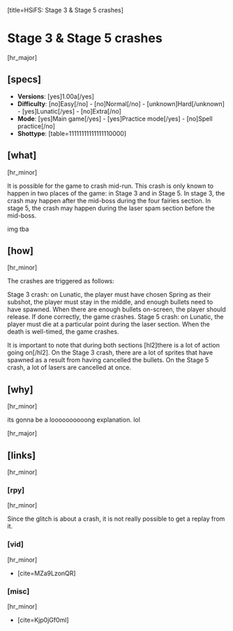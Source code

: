 [title=HSiFS: Stage 3 & Stage 5 crashes]
# Stage 3 & Stage 5 crashes
[hr_major]
## [specs]

* **Versions**: [yes]1.00a[/yes]
* **Difficulty**: [no]Easy[/no] - [no]Normal[/no] - [unknown]Hard[/unknown] - [yes]Lunatic[/yes] - [no]Extra[/no]
* **Mode**: [yes]Main game[/yes] -  [yes]Practice mode[/yes] - [no]Spell practice[/no]
* **Shottype**: [table=11111111111111110000]


## [what] 
[hr_minor]

It is possible for the game to crash mid-run. This crash is only known to happen in two places of the game: in Stage 3 and in Stage 5.
In stage 3, the crash may happen after the mid-boss during the four fairies section.
In stage 5, the crash may happen during the laser spam section before the mid-boss.

img tba

## [how]
[hr_minor]

The crashes are triggered as follows:

Stage 3 crash: on Lunatic, the player must have chosen Spring as their subshot, the player must stay in the middle, and enough bullets need to have spawned. When there are enough bullets on-screen, the player should release. If done correctly, the game crashes.
Stage 5 crash: on Lunatic, the player must die at a particular point during the laser section. When the death is well-timed, the game crashes.

It is important to note that during both sections [hl2]there is a lot of action going on[/hl2]. On the Stage 3 crash, there are a lot of sprites that have spawned as a result from having cancelled the bullets. On the Stage 5 crash, a lot of lasers are cancelled at once.

## [why]
[hr_minor]

its gonna be a loooooooooong explanation. lol

[hr_major]
## [links]
[hr_minor]
### [rpy]
[hr_minor]

Since the glitch is about a crash, it is not really possible to get a replay from it.

### [vid]
[hr_minor]

+ [cite=MZa9LzonQR]

### [misc]
[hr_minor]

+ [cite=Kjp0jGf0ml]
